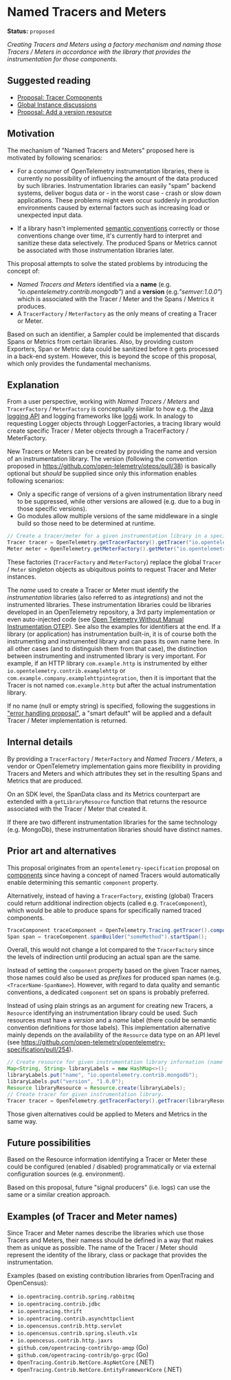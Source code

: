 # Named Tracers and Meters

**Status:** `proposed`

_Creating Tracers and Meters using a factory mechanism and naming those Tracers / Meters in accordance with the library that provides the instrumentation for those components._

## Suggested reading

* [Proposal: Tracer Components](https://github.com/open-telemetry/opentelemetry-specification/issues/10)
* [Global Instance discussions](https://github.com/open-telemetry/opentelemetry-specification/labels/global%20instance)
* [Proposal: Add a version resource](https://github.com/open-telemetry/oteps/pull/38)

## Motivation

The mechanism of "Named Tracers and Meters" proposed here is motivated by following scenarios:

* For a consumer of OpenTelemetry instrumentation libraries, there is currently no possibility of influencing the amount of the data produced by such libraries. Instrumentation libraries can easily "spam" backend systems, deliver bogus data or - in the worst case - crash or slow down applications. These problems might even occur suddenly in production environments caused by external factors such as increasing load or unexpected input data.

* If a library hasn't implemented [semantic conventions](https://github.com/open-telemetry/opentelemetry-specification/blob/master/specification/data-semantic-conventions.md) correctly or those conventions change over time, it's currently hard to interpret and sanitize these data selectively. The produced Spans or Metrics cannot be associated with those instrumentation libraries later.

This proposal attempts to solve the stated problems by introducing the concept of:
 * _Named Tracers and Meters_ identified via a **name** (e.g. _"io.opentelemetry.contrib.mongodb"_) and a **version** (e.g._"semver:1.0.0"_) which is associated with the Tracer / Meter and the Spans / Metrics it produces.
 * A `TracerFactory` / `MeterFactory` as the only means of creating a Tracer or Meter.

Based on such an identifier, a Sampler could be implemented that discards Spans or Metrics from certain libraries. Also, by providing custom Exporters, Span or Metric data could be sanitized before it gets processed in a back-end system. However, this is beyond the scope of this proposal, which only provides the fundamental mechanisms.

## Explanation

From a user perspective, working with *Named Tracers / Meters* and `TracerFactory` / `MeterFactory` is conceptually similar to how e.g. the [Java logging API](https://docs.oracle.com/javase/7/docs/api/java/util/logging/Logger.html#getLogger(java.lang.String)) and logging frameworks like [log4j](https://www.slf4j.org/apidocs/org/slf4j/LoggerFactory.html) work. In analogy to requesting Logger objects through LoggerFactories, a tracing library would create specific Tracer / Meter objects through a TracerFactory / MeterFactory.

New Tracers or Meters can be created by providing the name and version of an instrumentation library. The version (following the convention proposed in https://github.com/open-telemetry/oteps/pull/38) is basically optional but *should* be supplied since only this information enables following scenarios:
* Only a specific range of versions of a given instrumentation library need to be suppressed, while other versions are allowed (e.g. due to a bug in those specific versions).
* Go modules allow multiple versions of the same middleware in a single build so those need to be determined at runtime.

```java
// Create a tracer/meter for a given instrumentation library in a specific version.
Tracer tracer = OpenTelemetry.getTracerFactory().getTracer("io.opentelemetry.contrib.mongodb", "semver:1.0.0");
Meter meter = OpenTelemetry.getMeterFactory().getMeter("io.opentelemetry.contrib.mongodb", "semver:1.0.0");
```

These factories (`TracerFactory` and `MeterFactory`) replace the global `Tracer` / `Meter` singleton objects as ubiquitous points to request Tracer and Meter instances.

 The *name* used to create a Tracer or Meter must identify the *instrumentation* libraries (also referred to as *integrations*) and not the instrumented libraries. These instrumentation libraries could be libraries developed in an OpenTelemetry repository, a 3rd party implementation or even auto-injected code (see [Open Telemetry Without Manual Instrumentation OTEP](https://github.com/open-telemetry/oteps/blob/master/text/0001-telemetry-without-manual-instrumentation.md)). See also the examples for identifiers at the end.
If a library (or application) has instrumentation built-in, it is of course both the instrumenting and instrumented library and can pass its own name here. In all other cases (and to distinguish them from that case), the distinction between instrumenting and instrumented library is very important. For example, if an HTTP library `com.example.http` is instrumented by either `io.opentelemetry.contrib.examplehttp` or `com.example.company.examplehttpintegration`, then it is important that the Tracer is not named `com.example.http` but after the actual instrumentation library.

If no name (null or empty string) is specified, following the suggestions in ["error handling proposal"](https://github.com/open-telemetry/opentelemetry-specification/pull/153), a "smart default" will be applied and a default Tracer / Meter implementation is returned.


## Internal details

By providing a `TracerFactory` / `MeterFactory` and *Named Tracers / Meters*, a vendor or OpenTelemetry implementation gains more flexibility in providing Tracers and Meters and which attributes they set in the resulting Spans and Metrics that are produced.

On an SDK level, the SpanData class and its Metrics counterpart are extended with a `getLibraryResource` function that returns the resource associated with the Tracer / Meter that created it.

If there are two different instrumentation libraries for the same technology (e.g. MongoDb), these instrumentation libraries should have distinct names.

## Prior art and alternatives

This proposal originates from an `opentelemetry-specification` proposal on [components](https://github.com/open-telemetry/opentelemetry-specification/issues/10) since having a concept of named Tracers would automatically enable determining this semantic `component` property.

Alternatively, instead of having a `TracerFactory`, existing (global) Tracers could return additional indirection objects (called e.g. `TraceComponent`), which would be able to produce spans for specifically named traced components.

```java
TraceComponent traceComponent = OpenTelemetry.Tracing.getTracer().componentBuilder(libraryResource);
Span span = traceComponent.spanBuilder("someMethod").startSpan();
```

Overall, this would not change a lot compared to the `TracerFactory` since the levels of indirection until producing an actual span are the same.

Instead of setting the `component` property based on the given Tracer names, those names could also be used as *prefixes* for produced span names (e.g. `<TracerName-SpanName>`). However, with regard to data quality and semantic conventions, a dedicated `component` set on spans is probably preferred.

Instead of using plain strings as an argument for creating new Tracers, a `Resource` identifying an instrumentation library could be used. Such resources must have a _version_ and a _name_ label (there could be semantic convention definitions for those labels). This implementation alternative mainly depends on the availability of the `Resource` data type on an API level (see https://github.com/open-telemetry/opentelemetry-specification/pull/254).

```java
// Create resource for given instrumentation library information (name + version)
Map<String, String> libraryLabels = new HashMap<>();
libraryLabels.put("name", "io.opentelemetry.contrib.mongodb");
libraryLabels.put("version", "1.0.0");
Resource libraryResource = Resource.create(libraryLabels);
// Create tracer for given instrumentation library.
Tracer tracer = OpenTelemetry.getTracerFactory().getTracer(libraryResource);
```

Those given alternatives could be applied to Meters and Metrics in the same way.

## Future possibilities

Based on the Resource information identifying a Tracer or Meter these could be configured (enabled / disabled) programmatically or via external configuration sources (e.g. environment).

Based on this proposal, future "signal producers" (i.e. logs) can use the same or a similar creation approach.

## Examples (of Tracer and Meter names)

Since Tracer and Meter names describe the libraries which use those Tracers and Meters, their namess should be defined in a way that makes them as unique as possible. The name of the Tracer / Meter should represent the identity of the library, class or package that provides the instrumentation. 

Examples (based on existing contribution libraries from OpenTracing and OpenCensus):

* `io.opentracing.contrib.spring.rabbitmq`
* `io.opentracing.contrib.jdbc`
* `io.opentracing.thrift`
* `io.opentracing.contrib.asynchttpclient`
* `io.opencensus.contrib.http.servlet`
* `io.opencensus.contrib.spring.sleuth.v1x`
* `io.opencesus.contrib.http.jaxrs`
* `github.com/opentracing-contrib/go-amqp` (Go)
* `github.com/opentracing-contrib/go-grpc` (Go)
* `OpenTracing.Contrib.NetCore.AspNetCore` (.NET)
* `OpenTracing.Contrib.NetCore.EntityFrameworkCore` (.NET)
